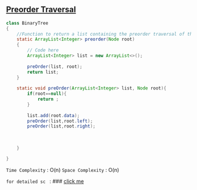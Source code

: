 ## [Preorder Traversal](https://www.geeksforgeeks.org/problems/preorder-traversal/1?page=1&difficulty[]=-1&category[]=Tree&sortBy=submissions)

```java
class BinaryTree
{
    //Function to return a list containing the preorder traversal of the tree.
    static ArrayList<Integer> preorder(Node root)
    {
        // Code here
        ArrayList<Integer> list = new ArrayList<>();
        
        preOrder(list, root);
        return list;
    }
    
    static void preOrder(ArrayList<Integer> list, Node root){
        if(root==null){
            return ;
        }
        
        list.add(root.data);
        preOrder(list,root.left);
        preOrder(list,root.right);
        
        
       
    }

}
```

`Time Complexity` : O(n)
`Space Complexity` : O(n)

`for detailed sc ` : ### [click me](https://github.com/ChaudharyAbhinav/Data-Structures/blob/main/Tree%20/InOrder%20Traversal.md)
